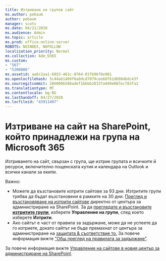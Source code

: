 ```yaml
---
title: Изтриване на групов сайт
ms.author: pebaum
author: pebaum
manager: scotv
ms.date: 04/21/2020
ms.audience: Admin
ms.topic: article
ms.prod: office-online-server
ROBOTS: NOINDEX, NOFOLLOW
localization_priority: Normal
ms.collection: Adm_O365
ms.custom:
- "567"
- "5200006"
ms.assetid: aa6c2aa1-6853-461c-8764-01fb96f8e981
ms.openlocfilehash: 5c44ab1409f6a0dcd7079cee68f61d6984bdc43f
ms.sourcegitcommit: 286000b588adef1bbbb28337a9d9e087ec783fa2
ms.translationtype: MT
ms.contentlocale: bg-BG
ms.lasthandoff: 04/27/2020
ms.locfileid: "43911497"
---
```

# <a name="delete-a-sharepoint-site-that-belongs-to-an-microsoft-365-group"></a>Изтриване на сайт на SharePoint, който принадлежи на група на Microsoft 365

Изтриването на сайт, свързан с група, ще изтрие групата и всичките й ресурси, включително пощенската кутия и календара на Outlook и всички канали за екипи.
  
Важно:

- Можете да възстановите изтрити сайтове за 93 дни. Изтритите групи трябва да бъдат възстановени в рамките на 30 дни. [Преглед и възстановяване на изтрити сайтове](https://admin.microsoft.com/sharepoint?page=recyclebin&modern=true) директно от центъра за администриране на SharePoint. За да [прегледате и възстановите **изтритите групи**](https://outlook.office.com/people/group/deleted), изберете **Управление на групи**, след което изберете **Изтрити**.
- Ако сайтът е част от правила за задържане, може да не успеете да го изтриете, докато сайтът не бъде премахнат от центъра за администриране на [защитата & съответствие то.](https://protection.office.com/?rfr=AdminCenter#/retention) За повече информация вижте ["Общ преглед на правилата за задържане"](https://docs.microsoft.com/office365/securitycompliance/retention-policies#content-in-onedrive-accounts-and-sharepoint-sites).
  
За повече информация вижте [Управление на сайтове в новия център за администриране на SharePoint](https://docs.microsoft.com/sharepoint/manage-sites-in-new-admin-center).
